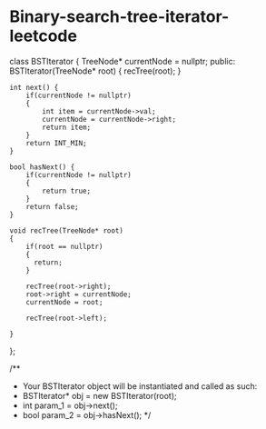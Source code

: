 # Binary-search-tree-iterator-leetcode

class BSTIterator {
    TreeNode* currentNode = nullptr;
public:
    BSTIterator(TreeNode* root) {
       recTree(root);
    }

    int next() {
        if(currentNode != nullptr)
        {   
            int item = currentNode->val;
            currentNode = currentNode->right;
            return item;
        }
        return INT_MIN;
    }

    bool hasNext() {
        if(currentNode != nullptr)
        {
            return true;
        }
        return false;
    }

    void recTree(TreeNode* root)
    {
        if(root == nullptr)
        {
          return;
        }

        recTree(root->right);
        root->right = currentNode;
        currentNode = root;

        recTree(root->left);

    }
};

/**
 * Your BSTIterator object will be instantiated and called as such:
 * BSTIterator* obj = new BSTIterator(root);
 * int param_1 = obj->next();
 * bool param_2 = obj->hasNext();
 */
